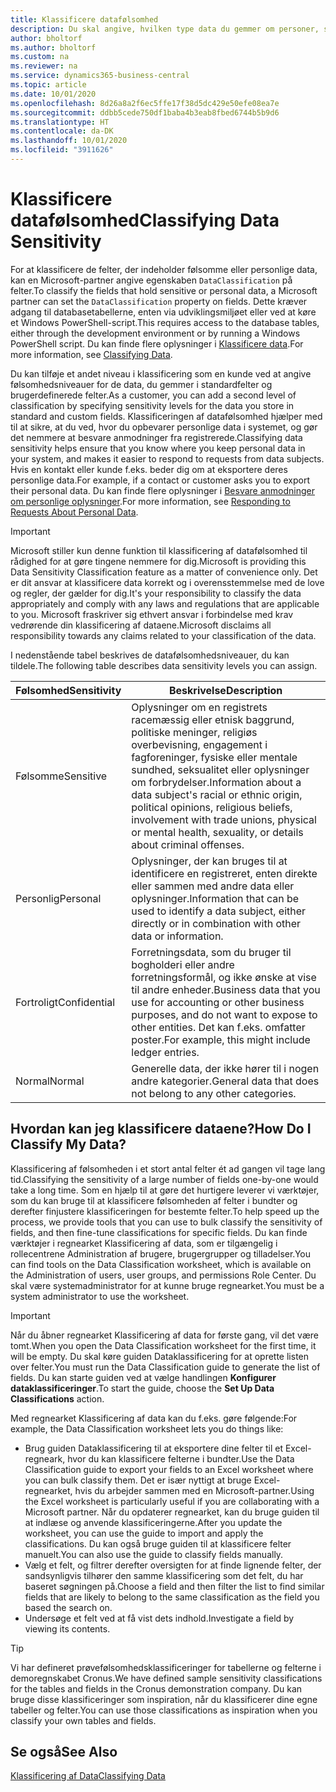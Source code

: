 ```yaml
---
title: Klassificere datafølsomhed
description: Du skal angive, hvilken type data du gemmer om personer, så du kan besvare anmodninger fra dataemnet.
author: bholtorf
ms.author: bholtorf
ms.custom: na
ms.reviewer: na
ms.service: dynamics365-business-central
ms.topic: article
ms.date: 10/01/2020
ms.openlocfilehash: 8d26a8a2f6ec5ffe17f38d5dc429e50efe08ea7e
ms.sourcegitcommit: ddbb5cede750df1baba4b3eab8fbed6744b5b9d6
ms.translationtype: HT
ms.contentlocale: da-DK
ms.lasthandoff: 10/01/2020
ms.locfileid: "3911626"
---
```

# <a name="classifying-data-sensitivity"></a><span data-ttu-id="f7e10-103">Klassificere datafølsomhed</span><span class="sxs-lookup"><span data-stu-id="f7e10-103">Classifying Data Sensitivity</span></span>
<span data-ttu-id="f7e10-104">For at klassificere de felter, der indeholder følsomme eller personlige data, kan en Microsoft-partner angive egenskaben ```DataClassification``` på felter.</span><span class="sxs-lookup"><span data-stu-id="f7e10-104">To classify the fields that hold sensitive or personal data, a Microsoft partner can set the ```DataClassification``` property on fields.</span></span> <span data-ttu-id="f7e10-105">Dette kræver adgang til databasetabellerne, enten via udviklingsmiljøet eller ved at køre et Windows PowerShell-script.</span><span class="sxs-lookup"><span data-stu-id="f7e10-105">This requires access to the database tables, either through the development environment or by running a Windows PowerShell script.</span></span> <span data-ttu-id="f7e10-106">Du kan finde flere oplysninger i [Klassificere data](/dynamics365/business-central/dev-itpro/developer/devenv-classifying-data).</span><span class="sxs-lookup"><span data-stu-id="f7e10-106">For more information, see [Classifying Data](/dynamics365/business-central/dev-itpro/developer/devenv-classifying-data).</span></span>  

<span data-ttu-id="f7e10-107">Du kan tilføje et andet niveau i klassificering som en kunde ved at angive følsomhedsniveauer for de data, du gemmer i standardfelter og brugerdefinerede felter.</span><span class="sxs-lookup"><span data-stu-id="f7e10-107">As a customer, you can add a second level of classification by specifying sensitivity levels for the data you store in standard and custom fields.</span></span> <span data-ttu-id="f7e10-108">Klassificeringen af datafølsomhed hjælper med til at sikre, at du ved, hvor du opbevarer personlige data i systemet, og gør det nemmere at besvare anmodninger fra registrerede.</span><span class="sxs-lookup"><span data-stu-id="f7e10-108">Classifying data sensitivity helps ensure that you know where you keep personal data in your system, and makes it easier to respond to requests from data subjects.</span></span> <span data-ttu-id="f7e10-109">Hvis en kontakt eller kunde f.eks. beder dig om at eksportere deres personlige data.</span><span class="sxs-lookup"><span data-stu-id="f7e10-109">For example, if a contact or customer asks you to export their personal data.</span></span> <span data-ttu-id="f7e10-110">Du kan finde flere oplysninger i [Besvare anmodninger om personlige oplysninger](admin-responding-to-requests-about-personal-data.md).</span><span class="sxs-lookup"><span data-stu-id="f7e10-110">For more information, see [Responding to Requests About Personal Data](admin-responding-to-requests-about-personal-data.md).</span></span>

> [!Important]
> <span data-ttu-id="f7e10-111">Microsoft stiller kun denne funktion til klassificering af datafølsomhed til rådighed for at gøre tingene nemmere for dig.</span><span class="sxs-lookup"><span data-stu-id="f7e10-111">Microsoft is providing this Data Sensitivity Classification feature as a matter of convenience only.</span></span> <span data-ttu-id="f7e10-112">Det er dit ansvar at klassificere data korrekt og i overensstemmelse med de love og regler, der gælder for dig.</span><span class="sxs-lookup"><span data-stu-id="f7e10-112">It's your responsibility to classify the data appropriately and comply with any laws and regulations that are applicable to you.</span></span> <span data-ttu-id="f7e10-113">Microsoft fraskriver sig ethvert ansvar i forbindelse med krav vedrørende din klassificering af dataene.</span><span class="sxs-lookup"><span data-stu-id="f7e10-113">Microsoft disclaims all responsibility towards any claims related to your classification of the data.</span></span>  

<span data-ttu-id="f7e10-114">I nedenstående tabel beskrives de datafølsomhedsniveauer, du kan tildele.</span><span class="sxs-lookup"><span data-stu-id="f7e10-114">The following table describes data sensitivity levels you can assign.</span></span>

|<span data-ttu-id="f7e10-115">Følsomhed</span><span class="sxs-lookup"><span data-stu-id="f7e10-115">Sensitivity</span></span>|<span data-ttu-id="f7e10-116">Beskrivelse</span><span class="sxs-lookup"><span data-stu-id="f7e10-116">Description</span></span>|
|----|----|
|<span data-ttu-id="f7e10-117">Følsomme</span><span class="sxs-lookup"><span data-stu-id="f7e10-117">Sensitive</span></span> | <span data-ttu-id="f7e10-118">Oplysninger om en registrets racemæssig eller etnisk baggrund, politiske meninger, religiøs overbevisning, engagement i fagforeninger, fysiske eller mentale sundhed, seksualitet eller oplysninger om forbrydelser.</span><span class="sxs-lookup"><span data-stu-id="f7e10-118">Information about a data subject's racial or ethnic origin, political opinions, religious beliefs, involvement with trade unions, physical or mental health, sexuality, or details about criminal offenses.</span></span> |
|<span data-ttu-id="f7e10-119">Personlig</span><span class="sxs-lookup"><span data-stu-id="f7e10-119">Personal</span></span> | <span data-ttu-id="f7e10-120">Oplysninger, der kan bruges til at identificere en registreret, enten direkte eller sammen med andre data eller oplysninger.</span><span class="sxs-lookup"><span data-stu-id="f7e10-120">Information that can be used to identify a data subject, either directly or in combination with other data or information.</span></span>|
|<span data-ttu-id="f7e10-121">Fortroligt</span><span class="sxs-lookup"><span data-stu-id="f7e10-121">Confidential</span></span> | <span data-ttu-id="f7e10-122">Forretningsdata, som du bruger til bogholderi eller andre forretningsformål, og ikke ønske at vise til andre enheder.</span><span class="sxs-lookup"><span data-stu-id="f7e10-122">Business data that you use for accounting or other business purposes, and do not want to expose to other entities.</span></span> <span data-ttu-id="f7e10-123">Det kan f.eks. omfatter poster.</span><span class="sxs-lookup"><span data-stu-id="f7e10-123">For example, this might include ledger entries.</span></span>|
|<span data-ttu-id="f7e10-124">Normal</span><span class="sxs-lookup"><span data-stu-id="f7e10-124">Normal</span></span> | <span data-ttu-id="f7e10-125">Generelle data, der ikke hører til i nogen andre kategorier.</span><span class="sxs-lookup"><span data-stu-id="f7e10-125">General data that does not belong to any other categories.</span></span>|

## <a name="how-do-i-classify-my-data"></a><span data-ttu-id="f7e10-126">Hvordan kan jeg klassificere dataene?</span><span class="sxs-lookup"><span data-stu-id="f7e10-126">How Do I Classify My Data?</span></span>
<span data-ttu-id="f7e10-127">Klassificering af følsomheden i et stort antal felter ét ad gangen vil tage lang tid.</span><span class="sxs-lookup"><span data-stu-id="f7e10-127">Classifying the sensitivity of a large number of fields one-by-one would take a long time.</span></span> <span data-ttu-id="f7e10-128">Som en hjælp til at gøre det hurtigere leverer vi værktøjer, som du kan bruge til at klassificere følsomheden af felter i bundter og derefter finjustere klassificeringen for bestemte felter.</span><span class="sxs-lookup"><span data-stu-id="f7e10-128">To help speed up the process, we provide tools that you can use to bulk classify the sensitivity of fields, and then fine-tune classifications for specific fields.</span></span> <span data-ttu-id="f7e10-129">Du kan finde værktøjer i regnearket Klassificering af data, som er tilgængelig i rollecentrene Administration af brugere, brugergrupper og tilladelser.</span><span class="sxs-lookup"><span data-stu-id="f7e10-129">You can find tools on the Data Classification worksheet, which is available on the Administration of users, user groups, and permissions Role Center.</span></span> <span data-ttu-id="f7e10-130">Du skal være systemadministrator for at kunne bruge regnearket.</span><span class="sxs-lookup"><span data-stu-id="f7e10-130">You must be a system administrator to use the worksheet.</span></span>

> [!Important]
> <span data-ttu-id="f7e10-131">Når du åbner regnearket Klassificering af data for første gang, vil det være tomt.</span><span class="sxs-lookup"><span data-stu-id="f7e10-131">When you open the Data Classification worksheet for the first time, it will be empty.</span></span> <span data-ttu-id="f7e10-132">Du skal køre guiden Dataklassificering for at oprette listen over felter.</span><span class="sxs-lookup"><span data-stu-id="f7e10-132">You must run the Data Classification guide to generate the list of fields.</span></span> <span data-ttu-id="f7e10-133">Du kan starte guiden ved at vælge handlingen **Konfigurer dataklassificeringer**.</span><span class="sxs-lookup"><span data-stu-id="f7e10-133">To start the guide, choose the **Set Up Data Classifications** action.</span></span>

<span data-ttu-id="f7e10-134">Med regnearket Klassificering af data kan du f.eks. gøre følgende:</span><span class="sxs-lookup"><span data-stu-id="f7e10-134">For example, the Data Classification worksheet lets you do things like:</span></span>  

* <span data-ttu-id="f7e10-135">Brug guiden Dataklassificering til at eksportere dine felter til et Excel-regneark, hvor du kan klassificere felterne i bundter.</span><span class="sxs-lookup"><span data-stu-id="f7e10-135">Use the Data Classification guide to export your fields to an Excel worksheet where you can bulk classify them.</span></span> <span data-ttu-id="f7e10-136">Det er især nyttigt at bruge Excel-regnearket, hvis du arbejder sammen med en Microsoft-partner.</span><span class="sxs-lookup"><span data-stu-id="f7e10-136">Using the Excel worksheet is particularly useful if you are collaborating with a Microsoft partner.</span></span> <span data-ttu-id="f7e10-137">Når du opdaterer regnearket, kan du bruge guiden til at indlæse og anvende klassificeringerne.</span><span class="sxs-lookup"><span data-stu-id="f7e10-137">After you update the worksheet, you can use the guide to import and apply the classifications.</span></span> <span data-ttu-id="f7e10-138">Du kan også bruge guiden til at klassificere felter manuelt.</span><span class="sxs-lookup"><span data-stu-id="f7e10-138">You can also use the guide to classify fields manually.</span></span>  
* <span data-ttu-id="f7e10-139">Vælg et felt, og filtrer derefter oversigten for at finde lignende felter, der sandsynligvis tilhører den samme klassificering som det felt, du har baseret søgningen på.</span><span class="sxs-lookup"><span data-stu-id="f7e10-139">Choose a field and then filter the list to find similar fields that are likely to belong to the same classification as the field you based the search on.</span></span>  
* <span data-ttu-id="f7e10-140">Undersøge et felt ved at få vist dets indhold.</span><span class="sxs-lookup"><span data-stu-id="f7e10-140">Investigate a field by viewing its contents.</span></span>  

> [!Tip]
> <span data-ttu-id="f7e10-141">Vi har defineret prøvefølsomhedsklassificeringer for tabellerne og felterne i demoregnskabet Cronus.</span><span class="sxs-lookup"><span data-stu-id="f7e10-141">We have defined sample sensitivity classifications for the tables and fields in the Cronus demonstration company.</span></span> <span data-ttu-id="f7e10-142">Du kan bruge disse klassificeringer som inspiration, når du klassificerer dine egne tabeller og felter.</span><span class="sxs-lookup"><span data-stu-id="f7e10-142">You can use those classifications as inspiration when you classify your own tables and fields.</span></span>

## <a name="see-also"></a><span data-ttu-id="f7e10-143">Se også</span><span class="sxs-lookup"><span data-stu-id="f7e10-143">See Also</span></span>

[<span data-ttu-id="f7e10-144">Klassificering af Data</span><span class="sxs-lookup"><span data-stu-id="f7e10-144">Classifying Data</span></span>](/dynamics365/business-central/dev-itpro/developer/devenv-classifying-data)  
